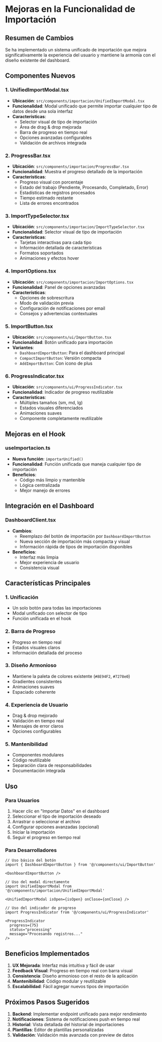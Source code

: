 # Mejoras en la Funcionalidad de Importación

## Resumen de Cambios

Se ha implementado un sistema unificado de importación que mejora significativamente la experiencia del usuario y mantiene la armonía con el diseño existente del dashboard.

## Componentes Nuevos

### 1. UnifiedImportModal.tsx
- **Ubicación**: `src/components/importacion/UnifiedImportModal.tsx`
- **Funcionalidad**: Modal unificado que permite importar cualquier tipo de datos desde una sola interfaz
- **Características**:
  - Selector visual de tipo de importación
  - Área de drag & drop mejorada
  - Barra de progreso en tiempo real
  - Opciones avanzadas configurables
  - Validación de archivos integrada

### 2. ProgressBar.tsx
- **Ubicación**: `src/components/importacion/ProgressBar.tsx`
- **Funcionalidad**: Muestra el progreso detallado de la importación
- **Características**:
  - Progreso visual con porcentaje
  - Estado del trabajo (Pendiente, Procesando, Completado, Error)
  - Estadísticas de registros procesados
  - Tiempo estimado restante
  - Lista de errores encontrados

### 3. ImportTypeSelector.tsx
- **Ubicación**: `src/components/importacion/ImportTypeSelector.tsx`
- **Funcionalidad**: Selector visual de tipo de importación
- **Características**:
  - Tarjetas interactivas para cada tipo
  - Información detallada de características
  - Formatos soportados
  - Animaciones y efectos hover

### 4. ImportOptions.tsx
- **Ubicación**: `src/components/importacion/ImportOptions.tsx`
- **Funcionalidad**: Panel de opciones avanzadas
- **Características**:
  - Opciones de sobrescritura
  - Modo de validación previa
  - Configuración de notificaciones por email
  - Consejos y advertencias contextuales

### 5. ImportButton.tsx
- **Ubicación**: `src/components/ui/ImportButton.tsx`
- **Funcionalidad**: Botón unificado para importación
- **Variantes**:
  - `DashboardImportButton`: Para el dashboard principal
  - `CompactImportButton`: Versión compacta
  - `AddImportButton`: Con icono de plus

### 6. ProgressIndicator.tsx
- **Ubicación**: `src/components/ui/ProgressIndicator.tsx`
- **Funcionalidad**: Indicador de progreso reutilizable
- **Características**:
  - Múltiples tamaños (sm, md, lg)
  - Estados visuales diferenciados
  - Animaciones suaves
  - Componente completamente reutilizable

## Mejoras en el Hook

### useImportacion.ts
- **Nueva función**: `importarUnified()`
- **Funcionalidad**: Función unificada que maneja cualquier tipo de importación
- **Beneficios**:
  - Código más limpio y mantenible
  - Lógica centralizada
  - Mejor manejo de errores

## Integración en el Dashboard

### DashboardClient.tsx
- **Cambios**:
  - Reemplazo del botón de importación por `DashboardImportButton`
  - Nueva sección de importación más compacta y visual
  - Información rápida de tipos de importación disponibles
- **Beneficios**:
  - Interfaz más limpia
  - Mejor experiencia de usuario
  - Consistencia visual

## Características Principales

### 1. Unificación
- Un solo botón para todas las importaciones
- Modal unificado con selector de tipo
- Función unificada en el hook

### 2. Barra de Progreso
- Progreso en tiempo real
- Estados visuales claros
- Información detallada del proceso

### 3. Diseño Armonioso
- Mantiene la paleta de colores existente (`#8E94F2`, `#7278e0`)
- Gradientes consistentes
- Animaciones suaves
- Espaciado coherente

### 4. Experiencia de Usuario
- Drag & drop mejorado
- Validación en tiempo real
- Mensajes de error claros
- Opciones configurables

### 5. Mantenibilidad
- Componentes modulares
- Código reutilizable
- Separación clara de responsabilidades
- Documentación integrada

## Uso

### Para Usuarios
1. Hacer clic en "Importar Datos" en el dashboard
2. Seleccionar el tipo de importación deseado
3. Arrastrar o seleccionar el archivo
4. Configurar opciones avanzadas (opcional)
5. Iniciar la importación
6. Seguir el progreso en tiempo real

### Para Desarrolladores
```tsx
// Uso básico del botón
import { DashboardImportButton } from '@/components/ui/ImportButton'

<DashboardImportButton />

// Uso del modal directamente
import UnifiedImportModal from '@/components/importacion/UnifiedImportModal'

<UnifiedImportModal isOpen={isOpen} onClose={onClose} />

// Uso del indicador de progreso
import ProgressIndicator from '@/components/ui/ProgressIndicator'

<ProgressIndicator 
  progress={75} 
  status="processing" 
  message="Procesando registros..." 
/>
```

## Beneficios Implementados

1. **UX Mejorada**: Interfaz más intuitiva y fácil de usar
2. **Feedback Visual**: Progreso en tiempo real con barra visual
3. **Consistencia**: Diseño armonioso con el resto de la aplicación
4. **Mantenibilidad**: Código modular y reutilizable
5. **Escalabilidad**: Fácil agregar nuevos tipos de importación

## Próximos Pasos Sugeridos

1. **Backend**: Implementar endpoint unificado para mejor rendimiento
2. **Notificaciones**: Sistema de notificaciones push en tiempo real
3. **Historial**: Vista detallada del historial de importaciones
4. **Plantillas**: Editor de plantillas personalizadas
5. **Validación**: Validación más avanzada con preview de datos 